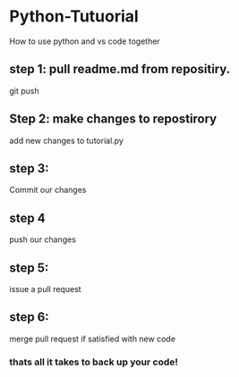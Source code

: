 # Python-Tutuorial
How to use python and vs code together

## step 1: pull readme.md from repositiry.
git push
## Step 2: make changes to repostirory
add new changes to tutorial.py

## step 3:
Commit our changes 

## step 4
push our changes

## step 5:
issue a pull request 

## step 6:

merge pull request if satisfied with new code

### thats all it takes to back up your code!
